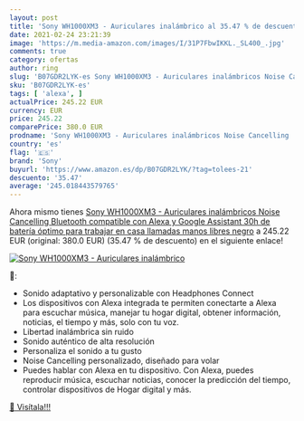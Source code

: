 ```yaml
---
layout: post
title: 'Sony WH1000XM3 - Auriculares inalámbrico al 35.47 % de descuento'
date: 2021-02-24 23:21:39
image: 'https://m.media-amazon.com/images/I/31P7FbwIKKL._SL400_.jpg'
comments: true
category: ofertas
author: ring
slug: 'B07GDR2LYK-es Sony WH1000XM3 - Auriculares inalámbricos Noise Cancelling...'
sku: 'B07GDR2LYK-es'
tags: [ 'alexa', ]
actualPrice: 245.22 EUR
currency: EUR
price: 245.22
comparePrice: 380.0 EUR
prodname: 'Sony WH1000XM3 - Auriculares inalámbricos Noise Cancelling  Bluetooth  compatible con Alexa y Google Assistant  30h de batería  óptimo para trabajar en casa  llamadas manos libres   negro'
country: 'es'
flag: '🇪🇸'
brand: 'Sony'
buyurl: 'https://www.amazon.es/dp/B07GDR2LYK/?tag=tolees-21'
descuento: '35.47'
average: '245.018443579765'
---
```


Ahora mismo tienes [Sony WH1000XM3 - Auriculares inalámbricos Noise Cancelling  Bluetooth  compatible con Alexa y Google Assistant  30h de batería  óptimo para trabajar en casa  llamadas manos libres   negro](https://www.amazon.es/dp/B07GDR2LYK/?tag=tolees-21) a 245.22 EUR (original: 380.0 EUR) (35.47 %  de descuento) en el siguiente enlace!

[![Sony WH1000XM3 - Auriculares inalámbrico](https://m.media-amazon.com/images/I/31P7FbwIKKL._SL400_.jpg)](https://www.amazon.es/dp/B07GDR2LYK/?tag=tolees-21)

🔎:

- Sonido adaptativo y personalizable con Headphones Connect
- Los dispositivos con Alexa integrada te permiten conectarte a Alexa para escuchar música, manejar tu hogar digital, obtener información, noticias, el tiempo y más, solo con tu voz.
- Libertad inalámbrica sin ruido
- Sonido auténtico de alta resolución
- Personaliza el sonido a tu gusto
- Noise Cancelling personalizado, diseñado para volar
- Puedes hablar con Alexa en tu dispositivo. Con Alexa, puedes reproducir música, escuchar noticias, conocer la predicción del tiempo, controlar dispositivos de Hogar digital y más.

[🛒 Visítala!!!](https://www.amazon.es/dp/B07GDR2LYK/?tag=tolees-21)
